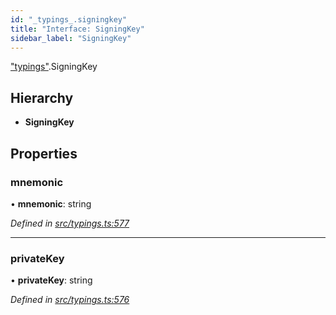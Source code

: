 ```yaml
---
id: "_typings_.signingkey"
title: "Interface: SigningKey"
sidebar_label: "SigningKey"
---
```


["typings"](../modules/_typings_.md).SigningKey

## Hierarchy

* **SigningKey**

## Properties

### mnemonic

•  **mnemonic**: string

*Defined in [src/typings.ts:577](https://github.com/trustlines-protocol/clientlib/blob/4830efe/src/typings.ts#L577)*

___

### privateKey

•  **privateKey**: string

*Defined in [src/typings.ts:576](https://github.com/trustlines-protocol/clientlib/blob/4830efe/src/typings.ts#L576)*
